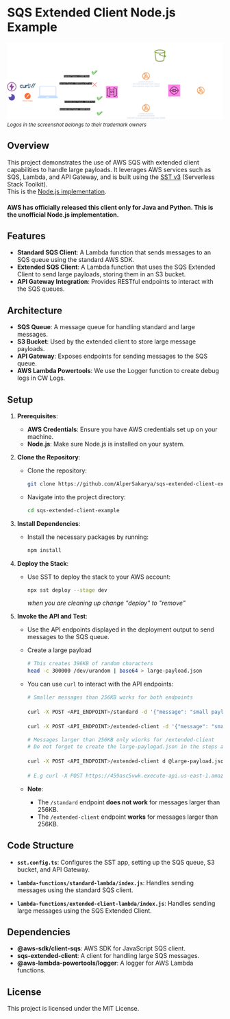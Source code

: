 # SQS Extended Client Node.js Example

![Project Image](repo-static-assets/SQS-Extended-Client.drawio.png)
<small><em>Logos in the screenshot belongs to their trademark owners</em></small>

## Overview

This project demonstrates the use of AWS SQS with extended client capabilities to handle large payloads. It leverages AWS services such as SQS, Lambda, and API Gateway, and is built using the <a href="https://sst.dev" target="_blank">SST v3</a> (Serverless Stack Toolkit).  
This is the <a href="https://www.npmjs.com/package/sqs-extended-client" target="_blank">Node.js implementation</a>. 
#### AWS has officially released this client only for Java and Python. This is the unofficial Node.js implementation.


## Features

- **Standard SQS Client**: A Lambda function that sends messages to an SQS queue using the standard AWS SDK.
- **Extended SQS Client**: A Lambda function that uses the SQS Extended Client to send large payloads, storing them in an S3 bucket.
- **API Gateway Integration**: Provides RESTful endpoints to interact with the SQS queues.

## Architecture

- **SQS Queue**: A message queue for handling standard and large messages.
- **S3 Bucket**: Used by the extended client to store large message payloads.
- **API Gateway**: Exposes endpoints for sending messages to the SQS queue.
- **AWS Lambda Powertools**: We use the Logger function to create debug logs in CW Logs.

## Setup

1. **Prerequisites**:

   - **AWS Credentials**: Ensure you have AWS credentials set up on your machine.
   - **Node.js**: Make sure Node.js is installed on your system.

2. **Clone the Repository**:

   - Clone the repository:
     ```bash
     git clone https://github.com/AlperSakarya/sqs-extended-client-example
     ```
   - Navigate into the project directory:
     ```bash
     cd sqs-extended-client-example
     ```

3. **Install Dependencies**:

   - Install the necessary packages by running:
     ```bash
     npm install
     ```

4. **Deploy the Stack**:

   - Use SST to deploy the stack to your AWS account:
     ```bash
     npx sst deploy --stage dev
     ```
     <em>when you are cleaning up change "deploy" to "remove"</em>

5. **Invoke the API and Test**:

   - Use the API endpoints displayed in the deployment output to send messages to the SQS queue.
   - Create a large payload
     ```bash
     # This creates 396KB of random characters
     head -c 300000 /dev/urandom | base64 > large-payload.json
     ```
   - You can use `curl` to interact with the API endpoints:
     ```bash
     # Smaller messages than 256KB works for both endpoints

     curl -X POST <API_ENDPOINT>/standard -d '{"message": "small payload"}' -H "Content-Type: application/json"

     curl -X POST <API_ENDPOINT>/extended-client -d '{"message": "small payload"}' -H "Content-Type: application/json"
     ```
     ```bash
     # Messages larger than 256KB only wiorks for /extended-client
     # Do not forget to create the large-paylogad.json in the steps above.
     
     curl -X POST <API_ENDPOINT>/extended-client d @large-payload.json -H "Content-Type: application/json"

     # E.g curl -X POST https://459asc5vwk.execute-api.us-east-1.amazonaws.com/extended-client -d @large-payload.json -H "Content-Type: application/json"
     ```

   - **Note**:
     - The `/standard` endpoint **does not work** for messages larger than 256KB.
     - The `/extended-client` endpoint **works** for messages larger than 256KB.


## Code Structure

- **`sst.config.ts`**: Configures the SST app, setting up the SQS queue, S3 bucket, and API Gateway.

- **`lambda-functions/standard-lambda/index.js`**: Handles sending messages using the standard SQS client.

- **`lambda-functions/extended-client-lambda/index.js`**: Handles sending large messages using the SQS Extended Client.


## Dependencies

- **@aws-sdk/client-sqs**: AWS SDK for JavaScript SQS client.
- **sqs-extended-client**: A client for handling large SQS messages.
- **@aws-lambda-powertools/logger**: A logger for AWS Lambda functions.

## License

This project is licensed under the MIT License.

